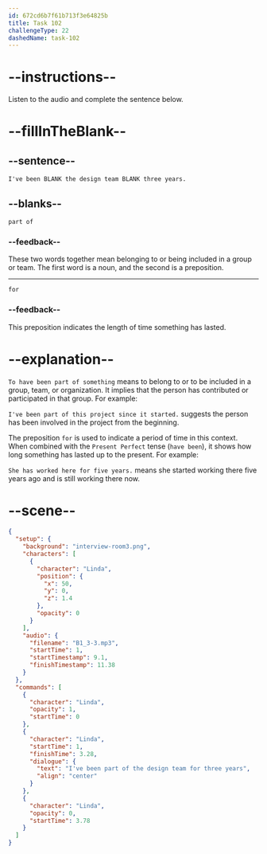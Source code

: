 ```yaml
---
id: 672cd6b7f61b713f3e64825b
title: Task 102
challengeType: 22
dashedName: task-102
---
```


<!-- (audio) Linda: I've been part of the design team for three years. -->

# --instructions--

Listen to the audio and complete the sentence below.

# --fillInTheBlank--

## --sentence--

`I've been BLANK the design team BLANK three years.`

## --blanks--

`part of`

### --feedback--

These two words together mean belonging to or being included in a group or team. The first word is a noun, and the second is a preposition.

---

`for`

### --feedback--

This preposition indicates the length of time something has lasted.

# --explanation--

`To have been part of something` means to belong to or to be included in a group, team, or organization. It implies that the person has contributed or participated in that group. For example:

`I've been part of this project since it started.` suggests the person has been involved in the project from the beginning.

The preposition `for` is used to indicate a period of time in this context. When combined with the `Present Perfect` tense (`have been`), it shows how long something has lasted up to the present. For example:

`She has worked here for five years.` means she started working there five years ago and is still working there now.

# --scene--

```json
{
  "setup": {
    "background": "interview-room3.png",
    "characters": [
      {
        "character": "Linda",
        "position": {
          "x": 50,
          "y": 0,
          "z": 1.4
        },
        "opacity": 0
      }
    ],
    "audio": {
      "filename": "B1_3-3.mp3",
      "startTime": 1,
      "startTimestamp": 9.1,
      "finishTimestamp": 11.38
    }
  },
  "commands": [
    {
      "character": "Linda",
      "opacity": 1,
      "startTime": 0
    },
    {
      "character": "Linda",
      "startTime": 1,
      "finishTime": 3.28,
      "dialogue": {
        "text": "I've been part of the design team for three years",
        "align": "center"
      }
    },
    {
      "character": "Linda",
      "opacity": 0,
      "startTime": 3.78
    }
  ]
}
```
